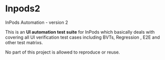 Inpods2
=======

InPods Automation - version 2

This is an **UI automation test suite** for InPods which basically deals with covering all UI verification test cases including BVTs, Regression , E2E and other test matrixs.

No part of this project is allowed to reproduce or reuse.
